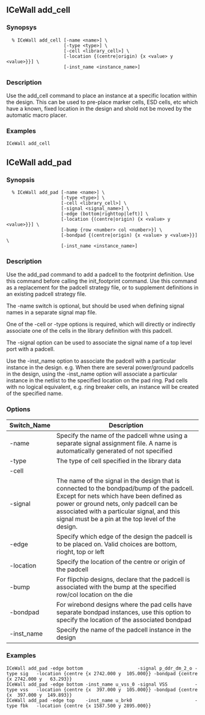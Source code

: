 ## ICeWall add_cell
### Synopsys
```
  % ICeWall add_cell [-name <name>] \
                     [-type <type>] \
                     [-cell <library_cell>] \
                     [-location {(centre|origin) {x <value> y <value>}}] \
                     [-inst_name <instance_name>]
```
### Description
Use the add_cell command to place an instance at a specific location within the design. This can be used to pre-place marker cells, ESD cells, etc which have a known, fixed location in the design and shold not be moved by the automatic macro placer.

### Examples
```
ICeWall add_cell 
```
## ICeWall add_pad

### Synopsis
```
  % ICeWall add_pad [-name <name>] \
                    [-type <type>] \
                    [-cell <library_cell>] \
                    [-signal <signal_name>] \
                    [-edge (bottom|righttop|left)] \
                    [-location {(centre|origin) {x <value> y <value>}}] \
                    [-bump {row <number> col <number>}] \
                    [-bondpad {(centre|origin) {x <value> y <value>}}] \
                    [-inst_name <instance_name>]
```
### Description

Use the add_pad command to add a padcell to the footprint definition. Use this command before calling the init_footprint command. Use this command as a replacement for the padcell strategy file, or to supplement definitions in an existing padcell strategy file.

The -name switch is optional, but should be used when defining signal names in a separate signal map file.

One of the -cell or -type options is required, which will directly or indirectly associate one of the cells in the library definition with this padcell.

The -signal option can be used to associate the signal name of a top level port with a padcell.

Use the -inst_name option to associate the padcell with a particular instance in the design. e.g. When there are several power/ground padcells in the design, using the -inst_name option will associate a particular instance in the netlist to the specified location on the pad ring. Pad cells with no logical equivalent, e.g. ring breaker cells, an instance will be created of the specified name.

### Options


| Switch_Name | Description |
|--------|-------------|
| -name  | Specify the name of the padcell whne using a separate signal assignment file. A name is automatically generated of not specified |
| -type  | The type of cell specified in the library data |
| -cell  |
| -signal | The name of the signal in the design that is connected to the bondpad/bump of the padcell. Except for nets which have been defined as power or ground nets, only padcell can be associated with a particular signal, and this signal must be a pin at the top level of the design. |
| -edge | Specify which edge of the design the padcell is to be placed on. Valid choices are bottom, rioght, top or left |
| -location | Specify the location of the centre or origin of the padcell |
| -bump | For flipchip designs, declare that the padcell is associated with the bump at the specified row/col location on the die |
| -bondpad | For wirebond designs where the pad cells have separate bondpad instances, use this option to specify the location of the associated bondpad |
| -inst_name | Specify the name of the padcell instance in the design |

### Examples
```
ICeWall add_pad -edge bottom                    -signal p_ddr_dm_2_o -type sig   -location {centre {x 2742.000 y  105.000}} -bondpad {centre {x 2742.000 y   63.293}}
ICeWall add_pad -edge bottom -inst_name u_vss_0 -signal VSS          -type vss   -location {centre {x  397.000 y  105.000}} -bondpad {centre {x  397.000 y  149.893}}
ICeWall add_pad -edge top    -inst_name u_brk0                       -type fbk   -location {centre {x 1587.500 y 2895.000}}

```

